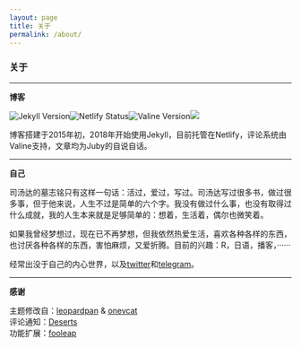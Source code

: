 ```yaml
---
layout: page 
title: 关于
permalink: /about/
---
```


### 关于
------------------
**博客**

[![Jekyll Version](https://img.shields.io/badge/Jekyll-v3.8.5-yellow.svg)](https://jekyllrb.com/)[![Netlify Status](https://img.shields.io/badge/Netlify-success-blue.svg)](https://app.netlify.com/sites/jubeny/deploys)[![Valine Version](https://img.shields.io/badge/Valine-v1.3.6-brightgreen.svg)](https://valine.js.org/)[![](https://img.shields.io/badge/Juby-unhappy-orange.svg)](https://rosemary.ink)

博客搭建于2015年初，2018年开始使用Jekyll，目前托管在Netlify，评论系统由Valine支持，文章均为Juby的自说自话。

-------------------
**自己**

司汤达的墓志铭只有这样一句话：活过，爱过，写过。司汤达写过很多书，做过很多事，但于他来说，人生不过是简单的六个字。我没有做过什么事，也没有取得过什么成就，我的人生本来就是足够简单的：想着，生活着，偶尔也微笑着。

如果我曾经梦想过，现在已不再梦想，但我依然热爱生活，喜欢各种各样的东西，也讨厌各种各样的东西，害怕麻烦，又爱折腾。目前的兴趣：R，日语，播客，······

经常出没于自己的内心世界，以及[twitter](https://twitter.com/jubyshu)和[telegram](https://t.me/jubyshu)。

-------------------
**感谢**

主题修改自：[leopardpan](https://github.com/leopardpan/leopardpan.github.io/) & [onevcat](https://github.com/onevcat/vno-jekyll)  
评论通知：[Deserts](https://panjunwen.com/valine-admin-document/)  
功能扩展：[fooleap](https://blog.fooleap.org/)


<style>
  img {
    display: inline-flex !important;
    margin: auto !important;
  }
</style>